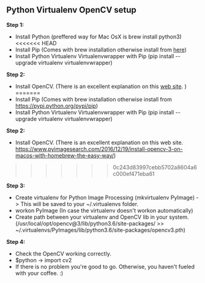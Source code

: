 ## Python Virtualenv OpenCV setup

**Step 1:**
 - Install Python (preffered way for Mac OsX is brew install python3)
<<<<<<< HEAD
 - Install Pip (Comes with brew installation otherwise install from [here](https://pypi.python.org/pypi/pip))
 - Install Python Virtualenv Virtualenvwrapper with Pip (pip install --upgrade virtualenv virtualenvwrapper)

**Step 2:**
 - Install OpenCV. (There is an excellent explanation on this [web site](https://www.pyimagesearch.com/2016/12/19/install-opencv-3-on-macos-with-homebrew-the-easy-way/). )
=======
 - Install Pip (Comes with brew installation otherwise install from https://pypi.python.org/pypi/pip)
 - Install Python Virtualenv Virtualenvwrapper with Pip (pip install --upgrade virtualenv virtualenvwrapper)

**Step 2:**
 - Install OpenCV. (There is an excellent explanation on this web site. https://www.pyimagesearch.com/2016/12/19/install-opencv-3-on-macos-with-homebrew-the-easy-way/)
>>>>>>> 0c243d83997cebb5702a8604a6c000ef471eba61

**Step 3:**
 - Create virtualenv for Python Image Processing (mkvirtualenv PyImage) -> This will be saved to your ~/.virtualenvs folder.
 - workon PyImage (In case the virtualenv doesn't workon automatically)
 - Create path between your virtualenv and OpenCV lib in your system. (/usr/local/opt/opencv\@3/lib/python3.6/site-packages/ >> ~/.virtualenvs/PyImages/lib/python3.6/site-packages/opencv3.pth)

**Step 4:**
 - Check the OpenCV working correctly.
 - $python -> import cv2
 - If there is no problem you're good to go. Otherwise, you haven't fueled with your coffee. :)